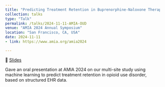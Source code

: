 ```yaml
---
title: "Predicting Treatment Retention in Buprenorphine-Naloxone Therapy: A Machine Learning Approach Using Multi-Site EHR Data"
collection: talks
type: "Talk"
permalink: /talks/2024-11-11-AMIA-OUD
venue: "AMIA 2024 Annual Symposium"
location: "San Francisco, CA, USA"
date: 2024-11-11
- link: https://www.amia.org/amia2024

---
```

📄 [Slides](https://docs.google.com/presentation/d/1jZPGTVbUZ31Ii41TeWJLL4ZuSXY2nuQ-/edit?slide=id.p1#slide=id.p1)

Gave an oral presentation at AMIA 2024 on our multi-site study using machine learning to predict treatment retention in opioid use disorder, based on structured EHR data.



